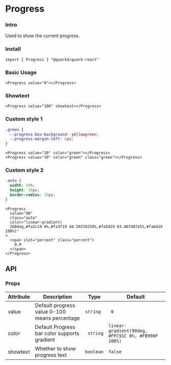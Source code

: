 # Progress

### Intro

Used to show the current progress.

### Install

```tsx
import { Progress } "@quarkd/quark-react"
```

### Basic Usage

```tsx
<Progress value="0"></Progress>
```

### Showtext

```tsx
<Progress value="100" showtext></Progress>
```

### Custom style 1

```css
.green {
  --progress-box-background: yellowgreen;
  --progress-margin-left: 6px;
}
```

```tsx
<Progress value="20" color="green"></Progress>
<Progress value="30" color="green" class="green"></Progress>
```

### Custom style 2

```css
.auto {
  width: 50%;
  height: 50px;
  border-radius: 15px;
}
```

```tsx
<Progress
  value="90"
  class="auto"
  color="linear-gradient(
  268deg,#fa2c19 0%,#fa3f19 44.59259259%,#fa5919 83.40740741%,#fa6419 100%)"
>
  <span slot="percent" class="percent">
    0.9
  </span>
</Progress>
```

## API

### Props

| Attribute | Description                                   | Type      | Default                                            |
| --------- | --------------------------------------------- | --------- | -------------------------------------------------- |
| value     | Default progress value 0-100 means percentage | `string`  | ` 0`                                               |
| color     | Default Progress bar color supports gradient  | ` string` | `linear-gradient(90deg, #FFC91C 0%, #FB990F 100%)` |
| showtext  | Whether to show progress text                 | `boolean` | `false`                                            |
